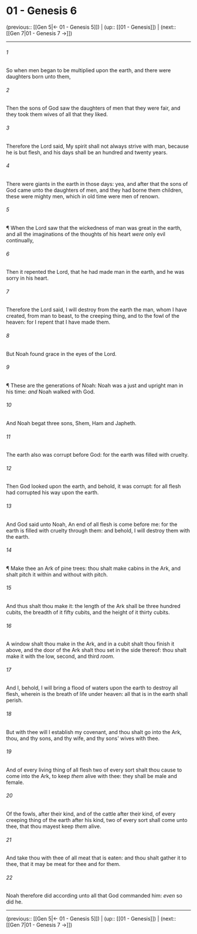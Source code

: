 # 01 - Genesis 6

(previous:: [[Gen 5|← 01 - Genesis 5]]) | (up:: [[01 - Genesis]]) | (next:: [[Gen 7|01 - Genesis 7 →]])

***


###### 1 
So when men began to be multiplied upon the earth, and there were daughters born unto them, 

###### 2 
Then the sons of God saw the daughters of men that they were fair, and they took them wives of all that they liked. 

###### 3 
Therefore the Lord said, My spirit shall not always strive with man, because he is but flesh, and his days shall be an hundred and twenty years. 

###### 4 
There were giants in the earth in those days: yea, and after that the sons of God came unto the daughters of men, and they had borne them children, these were mighty men, which in old time were men of renown. 

###### 5 
¶ When the Lord saw that the wickedness of man was great in the earth, and all the imaginations of the thoughts of his heart _were_ only evil continually, 

###### 6 
Then it repented the Lord, that he had made man in the earth, and he was sorry in his heart. 

###### 7 
Therefore the Lord said, I will destroy from the earth the man, whom I have created, from man to beast, to the creeping thing, and to the fowl of the heaven: for I repent that I have made them. 

###### 8 
But Noah found grace in the eyes of the Lord. 

###### 9 
¶ These are the generations of Noah: Noah was a just and upright man in his time: _and_ Noah walked with God. 

###### 10 
And Noah begat three sons, Shem, Ham and Japheth. 

###### 11 
The earth also was corrupt before God: for the earth was filled with cruelty. 

###### 12 
Then God looked upon the earth, and behold, it was corrupt: for all flesh had corrupted his way upon the earth. 

###### 13 
And God said unto Noah, An end of all flesh is come before me: for the earth is filled with cruelty through them: and behold, I will destroy them with the earth. 

###### 14 
¶ Make thee an Ark of pine trees: thou shalt make cabins in the Ark, and shalt pitch it within and without with pitch. 

###### 15 
And thus shalt thou make it: the length of the Ark shall be three hundred cubits, the breadth of it fifty cubits, and the height of it thirty cubits. 

###### 16 
A window shalt thou make in the Ark, and in a cubit shalt thou finish it above, and the door of the Ark shalt thou set in the side thereof: thou shalt make it with the low, second, and third _room_. 

###### 17 
And I, behold, I will bring a flood of waters upon the earth to destroy all flesh, wherein is the breath of life under heaven: all that is in the earth shall perish. 

###### 18 
But with thee will I establish my covenant, and thou shalt go into the Ark, thou, and thy sons, and thy wife, and thy sons' wives with thee. 

###### 19 
And of every living thing of all flesh two of every sort shalt thou cause to come into the Ark, to keep _them_ alive with thee: they shall be male and female. 

###### 20 
Of the fowls, after their kind, and of the cattle after their kind, of every creeping thing of the earth after his kind, two of every sort shall come unto thee, that thou mayest keep _them_ alive. 

###### 21 
And take thou with thee of all meat that is eaten: and thou shalt gather it to thee, that it may be meat for thee and for them. 

###### 22 
Noah therefore did according unto all that God commanded him: _even_ so did he.

***

(previous:: [[Gen 5|← 01 - Genesis 5]]) | (up:: [[01 - Genesis]]) | (next:: [[Gen 7|01 - Genesis 7 →]])
